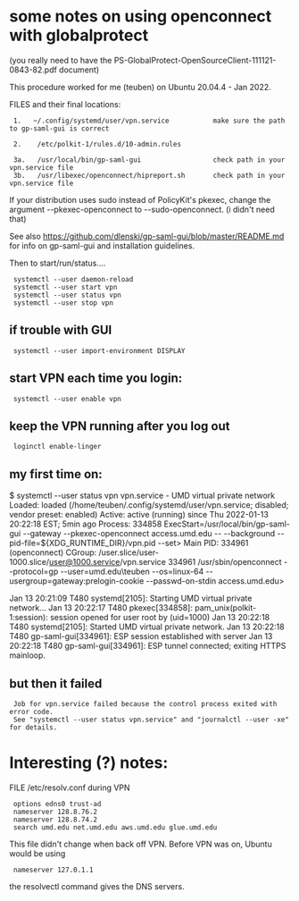 # some notes on using openconnect with globalprotect

(you really need to have the PS-GlobalProtect-OpenSourceClient-111121-0843-82.pdf document)

This procedure worked for me (teuben) on Ubuntu 20.04.4 - Jan 2022.

FILES and their final locations:

     1.   ~/.config/systemd/user/vpn.service           make sure the path to gp-saml-gui is correct

     2.    /etc/polkit-1/rules.d/10-admin.rules

     3a.   /usr/local/bin/gp-saml-gui                  check path in your vpn.service file
     3b.   /usr/libexec/openconnect/hipreport.sh       check path in your vpn.service file

If your distribution uses sudo instead of PolicyKit's pkexec, change the argument --pkexec-openconnect to --sudo-openconnect.
(i didn't need that)

See also https://github.com/dlenski/gp-saml-gui/blob/master/README.md for info on gp-saml-gui and installation guidelines.

Then to start/run/status....

     systemctl --user daemon-reload
     systemctl --user start vpn
     systemctl --user status vpn
     systemctl --user stop vpn

## if trouble with GUI

     systemctl --user import-environment DISPLAY

## start VPN each time you login:

     systemctl --user enable vpn

##  keep the VPN running after you log out

     loginctl enable-linger

##  my first time on:
$ systemctl --user status vpn
 vpn.service - UMD virtual private network
     Loaded: loaded (/home/teuben/.config/systemd/user/vpn.service; disabled; vendor preset: enabled)
     Active: active (running) since Thu 2022-01-13 20:22:18 EST; 5min ago
    Process: 334858 ExecStart=/usr/local/bin/gp-saml-gui --gateway --pkexec-openconnect access.umd.edu -- --background --pid-file=${XDG_RUNTIME_DIR}/vpn.pid --set>
   Main PID: 334961 (openconnect)
     CGroup: /user.slice/user-1000.slice/user@1000.service/vpn.service
             334961 /usr/sbin/openconnect --protocol=gp --user=umd.edu\teuben --os=linux-64 --usergroup=gateway:prelogin-cookie --passwd-on-stdin access.umd.edu>

Jan 13 20:21:09 T480 systemd[2105]: Starting UMD virtual private network...
Jan 13 20:22:17 T480 pkexec[334858]: pam_unix(polkit-1:session): session opened for user root by (uid=1000)
Jan 13 20:22:18 T480 systemd[2105]: Started UMD virtual private network.
Jan 13 20:22:18 T480 gp-saml-gui[334961]: ESP session established with server
Jan 13 20:22:18 T480 gp-saml-gui[334961]: ESP tunnel connected; exiting HTTPS mainloop.


## but then it failed 

     Job for vpn.service failed because the control process exited with error code.
     See "systemctl --user status vpn.service" and "journalctl --user -xe" for details.



# Interesting (?) notes:

FILE /etc/resolv.conf during VPN



     options edns0 trust-ad
     nameserver 128.8.76.2
     nameserver 128.8.74.2
     search umd.edu net.umd.edu aws.umd.edu glue.umd.edu

This file didn't change when back off VPN. Before VPN was on,
Ubuntu would be using

     nameserver 127.0.1.1

the resolvectl command gives the DNS servers.
